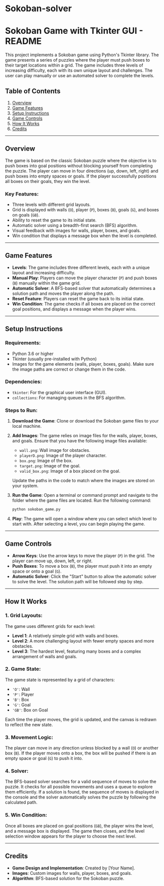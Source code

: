 # Sokoban-solver
# Sokoban Game with Tkinter GUI - README

This project implements a Sokoban game using Python's Tkinter library. The game presents a series of puzzles where the player must push boxes to their target locations within a grid. The game includes three levels of increasing difficulty, each with its own unique layout and challenges. The user can play manually or use an automated solver to complete the levels.

## Table of Contents
1. [Overview](#overview)
2. [Game Features](#game-features)
3. [Setup Instructions](#setup-instructions)
4. [Game Controls](#game-controls)
5. [How It Works](#how-it-works)
6. [Credits](#credits)

---

## Overview

The game is based on the classic Sokoban puzzle where the objective is to push boxes into goal positions without blocking yourself from completing the puzzle. The player can move in four directions (up, down, left, right) and push boxes into empty spaces or goals. If the player successfully positions all boxes on their goals, they win the level.

### Key Features:
- Three levels with different grid layouts.
- Grid is displayed with walls (`O`), player (`P`), boxes (`B`), goals (`G`), and boxes on goals (`GB`).
- Ability to reset the game to its initial state.
- Automatic solver using a breadth-first search (BFS) algorithm.
- Visual feedback with images for walls, player, boxes, and goals.
- Win condition that displays a message box when the level is completed.

---

## Game Features

- **Levels**: The game includes three different levels, each with a unique layout and increasing difficulty.
- **Manual Play**: Players can move the player character (`P`) and push boxes (`B`) manually within the game grid.
- **Automatic Solver**: A BFS-based solver that automatically determines a solution path and moves the player along the path.
- **Reset Feature**: Players can reset the game back to its initial state.
- **Win Condition**: The game checks if all boxes are placed on the correct goal positions, and displays a message when the player wins.

---

## Setup Instructions

### Requirements:
- Python 3.6 or higher
- Tkinter (usually pre-installed with Python)
- Images for the game elements (walls, player, boxes, goals). Make sure the image paths are correct or change them in the code.

### Dependencies:
- `tkinter`: For the graphical user interface (GUI).
- `collections`: For managing queues in the BFS algorithm.

### Steps to Run:

1. **Download the Game**: Clone or download the Sokoban game files to your local machine.
2. **Add Images**: The game relies on image files for the walls, player, boxes, and goals. Ensure that you have the following image files available:
    - `wall.png`: Wall image for obstacles.
    - `playerD.png`: Image of the player character.
    - `box.png`: Image of the box.
    - `target.png`: Image of the goal.
    - `valid_box.png`: Image of a box placed on the goal.

    Update the paths in the code to match where the images are stored on your system.

3. **Run the Game**: Open a terminal or command prompt and navigate to the folder where the game files are located. Run the following command:
   ```bash
   python sokoban_game.py
   ```

4. **Play**: The game will open a window where you can select which level to start with. After selecting a level, you can begin playing the game.

---

## Game Controls

- **Arrow Keys**: Use the arrow keys to move the player (`P`) in the grid. The player can move up, down, left, or right.
- **Push Boxes**: To move a box (`B`), the player must push it into an empty space or onto a goal (`G`).
- **Automatic Solver**: Click the "Start" button to allow the automatic solver to solve the level. The solution path will be followed step by step.

---

## How It Works

### 1. **Grid Layouts**:
   The game uses different grids for each level:
   - **Level 1**: A relatively simple grid with walls and boxes.
   - **Level 2**: A more challenging layout with fewer empty spaces and more obstacles.
   - **Level 3**: The hardest level, featuring many boxes and a complex arrangement of walls and goals.

### 2. **Game State**:
   The game state is represented by a grid of characters:
   - `'O'`: Wall
   - `'P'`: Player
   - `'B'`: Box
   - `'G'`: Goal
   - `'GB'`: Box on Goal

   Each time the player moves, the grid is updated, and the canvas is redrawn to reflect the new state.

### 3. **Movement Logic**:
   The player can move in any direction unless blocked by a wall (`O`) or another box (`B`). If the player moves onto a box, the box will be pushed if there is an empty space or goal (`G`) to push it into.

### 4. **Solver**:
   The BFS-based solver searches for a valid sequence of moves to solve the puzzle. It checks for all possible movements and uses a queue to explore them efficiently. If a solution is found, the sequence of moves is displayed in the console and the solver automatically solves the puzzle by following the calculated path.

### 5. **Win Condition**:
   Once all boxes are placed on goal positions (`GB`), the player wins the level, and a message box is displayed. The game then closes, and the level selection window appears for the player to choose the next level.

---

## Credits

- **Game Design and Implementation**: Created by [Your Name].
- **Images**: Custom images for walls, player, boxes, and goals.
- **Algorithm**: BFS-based solution for the Sokoban puzzle.
